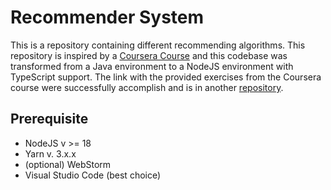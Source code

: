 # Recommender System

This is a repository containing different recommending algorithms. This repository is inspired by a [Coursera Course](https://www.coursera.org/specializations/recommender-systems) and this codebase was transformed from a Java environment to a NodeJS environment with TypeScript support.
The link with the provided exercises from the Coursera course were successfully accomplish and is in another [repository](https://github.com/vuminhle1997/recommender-java). 
## Prerequisite

- NodeJS v >= 18
- Yarn v. 3.x.x
- (optional) WebStorm
- Visual Studio Code (best choice)
